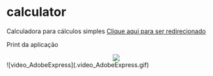 # calculator
Calculadora para cálculos simples
[Clique aqui para ser redirecionado](https://jenifergs.github.io/calculator/)

Print da aplicação 
<div align="center">
	<img src="./image/video_AdobeExpress.gif">
</div>
![video_AdobeExpress](.video_AdobeExpress.gif)

